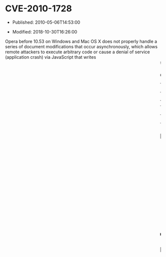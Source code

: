 # CVE-2010-1728

- Published: 2010-05-06T14:53:00

- Modified: 2018-10-30T16:26:00

Opera before 10.53 on Windows and Mac OS X does not properly handle a series of document modifications that occur asynchronously, which allows remote attackers to execute arbitrary code or cause a denial of service (application crash) via JavaScript that writes <marquee> sequences in an infinite loop, leading to attempted use of uninitialized memory.  NOTE: this might overlap CVE-2006-6955.

### CVSS Score: **9.3**

| authentication | complexity | vector |
| --- | --- | --- |
| NONE | MEDIUM | NETWORK |

| confidentiality | integrity | availability |
| --- | --- | --- |
| COMPLETE | COMPLETE | COMPLETE |

## References

* http://h.ackack.net/?p=258

* http://my.opera.com/desktopteam/blog/2010/04/28/opera-10-53-rc1-for-windows-and-mac

* http://secunia.com/advisories/39590

* http://www.opera.com/docs/changelogs/mac/1053/

* http://www.opera.com/docs/changelogs/windows/1053/

* http://www.opera.com/support/kb/view/953/

* http://www.vupen.com/english/advisories/2010/0999

* https://exchange.xforce.ibmcloud.com/vulnerabilities/58231

* https://oval.cisecurity.org/repository/search/definition/oval%3Aorg.mitre.oval%3Adef%3A11927

<details>
<summary>About this repository</summary> 

  This repository is part of the project [Live Hack CVE](https://github.com/Live-Hack-CVE). Main website can be found [www.live-hack.org](https://www.live-hack.org) 
  
  Made by [Sn0wAlice](https://github.com/Sn0wAlice) for the people that care about security and need to have a feed of the latest CVEs. Hope you enjoy it, don't forget to star the repo and follow me on [Twitter](https://twitter.com/Sn0wAlice) and [Github](https://github.com/Sn0wAlice). And that is my [personnal website](https://www.alice-snow.me/)

  - [Home Page](https://github.com/Live-Hack-CVE)
  - [Framework](https://github.com/Live-Hack-CVE/cve-framework)
  - [CVE database](https://github.com/Live-Hack-CVE/full_database)
  - [Changelog](https://github.com/Live-Hack-CVE/Changelog)
</details>

## Brut File

* [CVE-2010-1728.json](https://raw.githubusercontent.com/Live-Hack-CVE/full_database/main/cves/2010/CVE-2010-1728.json)


